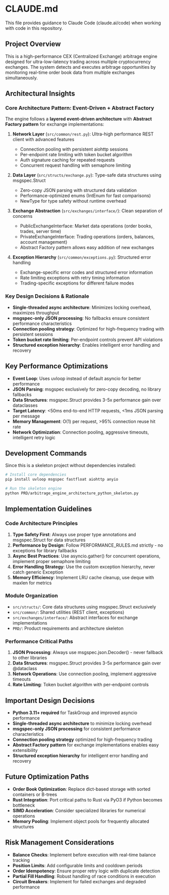 # CLAUDE.md

This file provides guidance to Claude Code (claude.ai/code) when working with code in this repository.

## Project Overview

This is a high-performance CEX (Centralized Exchange) arbitrage engine designed for ultra-low-latency trading across multiple cryptocurrency exchanges. The system detects and executes arbitrage opportunities by monitoring real-time order book data from multiple exchanges simultaneously.

## Architectural Insights

### Core Architecture Pattern: Event-Driven + Abstract Factory

The engine follows a **layered event-driven architecture** with **Abstract Factory pattern** for exchange implementations:

1. **Network Layer** (`src/common/rest.py`): Ultra-high performance REST client with advanced features
   - Connection pooling with persistent aiohttp sessions
   - Per-endpoint rate limiting with token bucket algorithm
   - Auth signature caching for repeated requests
   - Concurrent request handling with semaphore limiting

2. **Data Layer** (`src/structs/exchange.py`): Type-safe data structures using msgspec.Struct
   - Zero-copy JSON parsing with structured data validation
   - Performance-optimized enums (IntEnum for fast comparisons)
   - NewType for type safety without runtime overhead

3. **Exchange Abstraction** (`src/exchanges/interface/`): Clean separation of concerns
   - PublicExchangeInterface: Market data operations (order books, trades, server time)
   - PrivateExchangeInterface: Trading operations (orders, balances, account management)
   - Abstract Factory pattern allows easy addition of new exchanges

4. **Exception Hierarchy** (`src/common/exceptions.py`): Structured error handling
   - Exchange-specific error codes and structured error information
   - Rate limiting exceptions with retry timing information
   - Trading-specific exceptions for different failure modes

### Key Design Decisions & Rationale

- **Single-threaded async architecture**: Minimizes locking overhead, maximizes throughput
- **msgspec-only JSON processing**: No fallbacks ensure consistent performance characteristics
- **Connection pooling strategy**: Optimized for high-frequency trading with persistent sessions
- **Token bucket rate limiting**: Per-endpoint controls prevent API violations
- **Structured exception hierarchy**: Enables intelligent error handling and recovery

## Key Performance Optimizations

- **Event Loop**: Uses uvloop instead of default asyncio for better performance
- **JSON Parsing**: msgspec exclusively for zero-copy decoding, no library fallbacks
- **Data Structures**: msgspec.Struct provides 3-5x performance gain over dataclasses
- **Target Latency**: <50ms end-to-end HTTP requests, <1ms JSON parsing per message
- **Memory Management**: O(1) per request, >95% connection reuse hit rate
- **Network Optimization**: Connection pooling, aggressive timeouts, intelligent retry logic

## Development Commands

Since this is a skeleton project without dependencies installed:

```bash
# Install core dependencies
pip install uvloop msgspec fastfloat aiohttp anyio

# Run the skeleton engine
python PRD/arbitrage_engine_architecture_python_skeleton.py
```

## Implementation Guidelines

### Code Architecture Principles

1. **Type Safety First**: Always use proper type annotations and msgspec.Struct for data structures
2. **Performance by Design**: Follow PERFORMANCE_RULES.md strictly - no exceptions for library fallbacks
3. **Async Best Practices**: Use asyncio.gather() for concurrent operations, implement proper semaphore limiting
4. **Error Handling Strategy**: Use the custom exception hierarchy, never catch generic Exception
5. **Memory Efficiency**: Implement LRU cache cleanup, use deque with maxlen for metrics

### Module Organization

- `src/structs/`: Core data structures using msgspec.Struct exclusively
- `src/common/`: Shared utilities (REST client, exceptions)
- `src/exchanges/interface/`: Abstract interfaces for exchange implementations
- `PRD/`: Product requirements and architecture skeleton

### Performance Critical Paths

1. **JSON Processing**: Always use msgspec.json.Decoder() - never fallback to other libraries
2. **Data Structures**: msgspec.Struct provides 3-5x performance gain over @dataclass
3. **Network Operations**: Use connection pooling, implement aggressive timeouts
4. **Rate Limiting**: Token bucket algorithm with per-endpoint controls

## Important Design Decisions

- **Python 3.11+ required** for TaskGroup and improved asyncio performance
- **Single-threaded async architecture** to minimize locking overhead
- **msgspec-only JSON processing** for consistent performance characteristics
- **Connection pooling strategy** optimized for high-frequency trading
- **Abstract Factory pattern** for exchange implementations enables easy extensibility
- **Structured exception hierarchy** for intelligent error handling and recovery

## Future Optimization Paths

- **Order Book Optimization**: Replace dict-based storage with sorted containers or B-trees
- **Rust Integration**: Port critical paths to Rust via PyO3 if Python becomes bottleneck
- **SIMD Acceleration**: Consider specialized libraries for numerical operations
- **Memory Pooling**: Implement object pools for frequently allocated structures

## Risk Management Considerations

- **Balance Checks**: Implement before execution with real-time balance tracking
- **Position Limits**: Add configurable limits and cooldown periods
- **Order Idempotency**: Ensure proper retry logic with duplicate detection
- **Partial Fill Handling**: Robust handling of race conditions in execution
- **Circuit Breakers**: Implement for failed exchanges and degraded performance